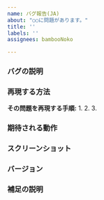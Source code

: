 ```yaml
---
name: バグ報告(JA)
about: "○○に問題があります。"
title: ''
labels: ''
assignees: bambooNoko

---
```


### バグの説明
<!-- どのような問題が発生するかを明確かつ簡潔に記述してください。 -->


### 再現する方法
**その問題を再現する手順:**
1. 
2. 
3. 

### 期待される動作
<!-- 期待される動作を明確かつ簡潔に記述してください。 -->


### スクリーンショット
<!-- もしスクリーンショットがあれば、ぜひ追加してください。 -->


### バージョン
<!-- 問題が発生したバージョンを正確に記述してください。 -->


### 補足の説明
<!-- その他、補足等があれば、記述してください。  -->
